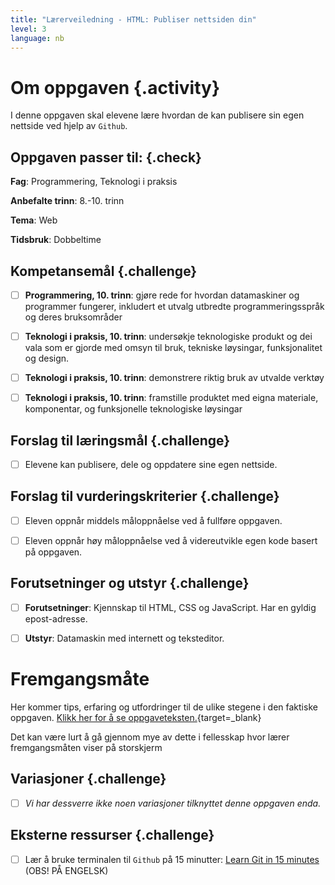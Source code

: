 ```yaml
---
title: "Lærerveiledning - HTML: Publiser nettsiden din"
level: 3
language: nb
---
```


# Om oppgaven {.activity}
I denne oppgaven skal elevene lære hvordan de kan publisere sin egen nettside ved hjelp av `Github`.


## Oppgaven passer til: {.check}
 __Fag__: Programmering, Teknologi i praksis

__Anbefalte trinn__: 8.-10. trinn

__Tema__: Web

__Tidsbruk__: Dobbeltime


## Kompetansemål {.challenge}
- [ ] __Programmering, 10. trinn__: gjøre rede for hvordan datamaskiner og programmer fungerer, inkludert et utvalg utbredte programmeringsspråk og deres bruksområder
- [ ]  __Teknologi i praksis, 10. trinn__: undersøkje teknologiske produkt og dei vala som er gjorde med omsyn til bruk, tekniske løysingar, funksjonalitet og design.
- [ ] __Teknologi i praksis, 10. trinn__: demonstrere riktig bruk av utvalde verktøy
- [ ] __Teknologi i praksis, 10. trinn__: framstille produktet med eigna materiale, komponentar, og funksjonelle teknologiske løysingar


## Forslag til læringsmål {.challenge}

- [ ]  Elevene kan publisere, dele og oppdatere sine egen nettside.


## Forslag til vurderingskriterier {.challenge}

- [ ] Eleven oppnår middels måloppnåelse ved å fullføre oppgaven.
- [ ] Eleven oppnår høy måloppnåelse ved å videreutvikle egen kode basert på oppgaven.


## Forutsetninger og utstyr {.challenge}
- [ ]  __Forutsetninger__: Kjennskap til HTML, CSS og JavaScript. Har en gyldig epost-adresse.

- [ ]  __Utstyr__: Datamaskin med internett og teksteditor.


# Fremgangsmåte
Her kommer tips, erfaring og utfordringer til de ulike stegene i den faktiske oppgaven. [Klikk her for å se oppgaveteksten.](../publiser/publiser.html){target=_blank}

Det kan være lurt å gå gjennom mye av dette i fellesskap hvor lærer fremgangsmåten viser på storskjerm

## Variasjoner {.challenge}
- [ ]  _Vi har dessverre ikke noen variasjoner tilknyttet denne oppgaven enda._

## Eksterne ressurser {.challenge}
- [ ] Lær å bruke terminalen til `Github` på 15 minutter: [Learn Git in 15 minutes](https://try.github.io/levels/1/challenges/1) (OBS! PÅ ENGELSK)
